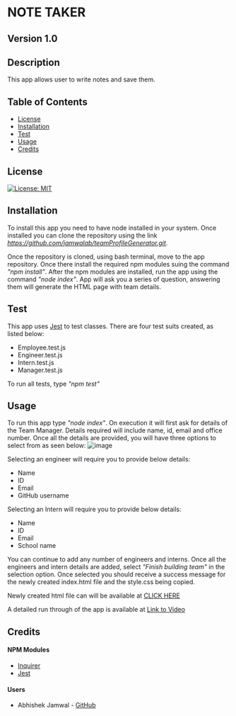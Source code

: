# NOTE TAKER
## Version 1.0
## Description
This app allows user to write notes and save them.

## Table of Contents
* [License](#license)
* [Installation](#installation)
* [Test](#test)
* [Usage](#usage)
* [Credits](#credits)

## License
[![License: MIT](https://img.shields.io/badge/License-MIT-yellow.svg)](https://opensource.org/licenses/MIT)

## Installation
To install this app you need to have node installed in your system. Once installed you can clone the repository using the link _https://github.com/jamwalab/teamProfileGenerator.git_.

Once the repository is cloned, using bash terminal, move to the app repository. Once there install the required npm modules suing the command _"npm install"_. After the npm modules are installed, run the app using the command _"node index"_. App will ask you a series of question, answering them will generate the HTML page with team details.

## Test
This app uses [Jest](https://jestjs.io/) to test classes. There are four test suits created, as listed below:
* Employee.test.js
* Engineer.test.js
* Intern.test.js
* Manager.test.js

To run all tests, type _"npm test"_

## Usage
To run this app type _"node index"_. On execution it will first ask for details of the Team Manager. Details required will include name, id, email and office number. Once all the details are provided, you will have three options to select from as seen below:
![image](./src/img/threeoptions.PNG)

Selecting an engineer will require you to provide below details:
* Name
* ID
* Email
* GitHub username

Selecting an Intern will require you to provide below details:
* Name
* ID
* Email
* School name

You can continue to add any number of engineers and interns. Once all the engineers and intern details are added, select _"Finish building team"_ in the selection option. Once selected you should receive a success message for the newly created index.html file and the style.css being copied.

Newly created html file can will be available at [CLICK HERE](./dist/index.html)

A detailed run through of the app is available at [Link to Video](https://www.youtube.com/watch?v=nCedRd6TVVg)

## Credits
#### NPM Modules
* [Inquirer](https://www.npmjs.com/package/inquirer)
* [Jest](https://jestjs.io/)

#### Users
* Abhishek Jamwal - [GitHub](https://github.com/jamwalab)